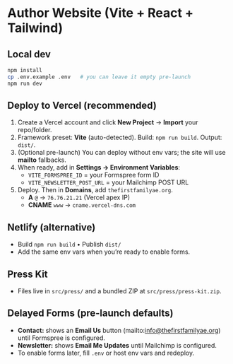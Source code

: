 # Author Website (Vite + React + Tailwind)

## Local dev
```bash
npm install
cp .env.example .env   # you can leave it empty pre-launch
npm run dev
```

## Deploy to Vercel (recommended)
1. Create a Vercel account and click **New Project** → **Import** your repo/folder.
2. Framework preset: **Vite** (auto-detected). Build: `npm run build`. Output: `dist/`.
3. (Optional pre-launch) You can deploy without env vars; the site will use **mailto** fallbacks.
4. When ready, add in **Settings → Environment Variables**:
   - `VITE_FORMSPREE_ID` = your Formspree form ID
   - `VITE_NEWSLETTER_POST_URL` = your Mailchimp POST URL
5. Deploy. Then in **Domains**, add `thefirstfamilyae.org`.
   - **A** `@` → `76.76.21.21` (Vercel apex IP)
   - **CNAME** `www` → `cname.vercel-dns.com`

## Netlify (alternative)
- Build `npm run build` • Publish `dist/`
- Add the same env vars when you’re ready to enable forms.

## Press Kit
- Files live in `src/press/` and a bundled ZIP at `src/press/press-kit.zip`.

## Delayed Forms (pre-launch defaults)
- **Contact:** shows an **Email Us** button (mailto:info@thefirstfamilyae.org) until Formspree is configured.
- **Newsletter:** shows **Email Me Updates** until Mailchimp is configured.
- To enable forms later, fill `.env` or host env vars and redeploy.
